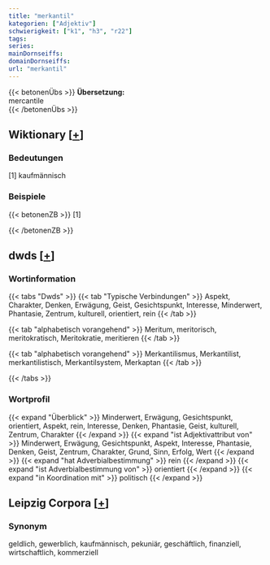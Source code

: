 ```yaml
---
title: "merkantil"
kategorien: ["Adjektiv"]
schwierigkeit: ["k1", "h3", "r22"]
tags:
series:
mainDornseiffs:
domainDornseiffs:
url: "merkantil"
---
```


{{< betonenÜbs >}}
**Übersetzung:**  
mercantile  
{{< /betonenÜbs >}}

## Wiktionary [[+](https://de.wiktionary.org/wiki/merkantil)]

### Bedeutungen
[1] kaufmännisch  

### Beispiele
{{< betonenZB >}}
[1]  

{{< /betonenZB >}}


## dwds [[+](https://www.dwds.de/wb/merkantil)]

### Wortinformation
{{< tabs "Dwds" >}}
{{< tab "Typische Verbindungen" >}}
Aspekt, Charakter, Denken, Erwägung, Geist, Gesichtspunkt, Interesse, Minderwert, Phantasie, Zentrum, kulturell, orientiert, rein
{{< /tab >}}

{{< tab "alphabetisch vorangehend" >}}
Meritum, meritorisch, meritokratisch, Meritokratie, meritieren
{{< /tab >}}

{{< tab "alphabetisch vorangehend" >}}
Merkantilismus, Merkantilist, merkantilistisch, Merkantilsystem, Merkaptan
{{< /tab >}}

{{< /tabs >}}

### Wortprofil
{{< expand "Überblick" >}} Minderwert, Erwägung, Gesichtspunkt, orientiert, Aspekt, rein, Interesse, Denken, Phantasie, Geist, kulturell, Zentrum, Charakter {{< /expand >}}
{{< expand "ist Adjektivattribut von" >}} Minderwert, Erwägung, Gesichtspunkt, Aspekt, Interesse, Phantasie, Denken, Geist, Zentrum, Charakter, Grund, Sinn, Erfolg, Wert {{< /expand >}}
{{< expand "hat Adverbialbestimmung" >}} rein {{< /expand >}}
{{< expand "ist Adverbialbestimmung von" >}} orientiert {{< /expand >}}
{{< expand "in Koordination mit" >}} politisch {{< /expand >}}

## Leipzig Corpora [[+](https://corpora.uni-leipzig.de/en/res?word=merkantil&corpusId=deu_newscrawl-public_2018)]


### Synonym
geldlich, gewerblich, kaufmännisch, pekuniär, geschäftlich, finanziell, wirtschaftlich, kommerziell

